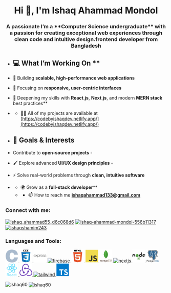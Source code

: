 <h1 align="center">Hi 👋, I'm Ishaq Ahammad Mondol</h1>
<h3 align="center">A passionate I’m a **Computer Science undergraduate** with a passion for creating exceptional web experiences through clean code and intuitive design.frontend developer from Bangladesh</h3>

- ## 💻 What I’m Working On **
- 📌 Building **scalable, high-performance web applications** 
- 🧩 Focusing on **responsive, user-centric interfaces**
-  🌱 Deepening my skills with **React.js**, **Next.js**, and modern **MERN stack** best practices**
-  - 👨‍💻 All of my projects are available at [https://codebyishaqdev.netlify.app/](https://codebyishaqdev.netlify.app/)

- ## 🎯 Goals & Interests
- Contribute to **open-source projects** -
- 🖌️ Explore advanced **UI/UX design principles** -
- ⚡ Solve real-world problems through **clean, intuitive software**
-  - 🌍 Grow as a **full-stack developer****
   - - 📫 How to reach me **ishaqahammad133@gmail.com**

<h3 align="left">Connect with me:</h3>
<p align="left">
<a href="https://dev.to/ishaq_ahammad55_d6c068d6" target="blank"><img align="center" src="https://raw.githubusercontent.com/rahuldkjain/github-profile-readme-generator/master/src/images/icons/Social/devto.svg" alt="ishaq_ahammad55_d6c068d6" height="30" width="40" /></a>
<a href="https://linkedin.com/in/ishaq-ahammad-mondol-556b11317" target="blank"><img align="center" src="https://raw.githubusercontent.com/rahuldkjain/github-profile-readme-generator/master/src/images/icons/Social/linked-in-alt.svg" alt="ishaq-ahammad-mondol-556b11317" height="30" width="40" /></a>
<a href="https://fb.com/ishaqshamim243" target="blank"><img align="center" src="https://raw.githubusercontent.com/rahuldkjain/github-profile-readme-generator/master/src/images/icons/Social/facebook.svg" alt="ishaqshamim243" height="30" width="40" /></a>
</p>

<h3 align="left">Languages and Tools:</h3>
<p align="left"> <a href="https://www.cprogramming.com/" target="_blank" rel="noreferrer"> <img src="https://raw.githubusercontent.com/devicons/devicon/master/icons/c/c-original.svg" alt="c" width="40" height="40"/> </a> <a href="https://www.w3schools.com/css/" target="_blank" rel="noreferrer"> <img src="https://raw.githubusercontent.com/devicons/devicon/master/icons/css3/css3-original-wordmark.svg" alt="css3" width="40" height="40"/> </a> <a href="https://expressjs.com" target="_blank" rel="noreferrer"> <img src="https://raw.githubusercontent.com/devicons/devicon/master/icons/express/express-original-wordmark.svg" alt="express" width="40" height="40"/> </a> <a href="https://firebase.google.com/" target="_blank" rel="noreferrer"> <img src="https://www.vectorlogo.zone/logos/firebase/firebase-icon.svg" alt="firebase" width="40" height="40"/> </a> <a href="https://www.w3.org/html/" target="_blank" rel="noreferrer"> <img src="https://raw.githubusercontent.com/devicons/devicon/master/icons/html5/html5-original-wordmark.svg" alt="html5" width="40" height="40"/> </a> <a href="https://developer.mozilla.org/en-US/docs/Web/JavaScript" target="_blank" rel="noreferrer"> <img src="https://raw.githubusercontent.com/devicons/devicon/master/icons/javascript/javascript-original.svg" alt="javascript" width="40" height="40"/> </a> <a href="https://www.mongodb.com/" target="_blank" rel="noreferrer"> <img src="https://raw.githubusercontent.com/devicons/devicon/master/icons/mongodb/mongodb-original-wordmark.svg" alt="mongodb" width="40" height="40"/> </a> <a href="https://nextjs.org/" target="_blank" rel="noreferrer"> <img src="https://cdn.worldvectorlogo.com/logos/nextjs-2.svg" alt="nextjs" width="40" height="40"/> </a> <a href="https://nodejs.org" target="_blank" rel="noreferrer"> <img src="https://raw.githubusercontent.com/devicons/devicon/master/icons/nodejs/nodejs-original-wordmark.svg" alt="nodejs" width="40" height="40"/> </a> <a href="https://www.postgresql.org" target="_blank" rel="noreferrer"> <img src="https://raw.githubusercontent.com/devicons/devicon/master/icons/postgresql/postgresql-original-wordmark.svg" alt="postgresql" width="40" height="40"/> </a> <a href="https://reactjs.org/" target="_blank" rel="noreferrer"> <img src="https://raw.githubusercontent.com/devicons/devicon/master/icons/react/react-original-wordmark.svg" alt="react" width="40" height="40"/> </a> <a href="https://redux.js.org" target="_blank" rel="noreferrer"> <img src="https://raw.githubusercontent.com/devicons/devicon/master/icons/redux/redux-original.svg" alt="redux" width="40" height="40"/> </a> <a href="https://tailwindcss.com/" target="_blank" rel="noreferrer"> <img src="https://www.vectorlogo.zone/logos/tailwindcss/tailwindcss-icon.svg" alt="tailwind" width="40" height="40"/> </a> <a href="https://www.typescriptlang.org/" target="_blank" rel="noreferrer"> <img src="https://raw.githubusercontent.com/devicons/devicon/master/icons/typescript/typescript-original.svg" alt="typescript" width="40" height="40"/> </a> </p>

<p><img align="left" src="https://github-readme-stats.vercel.app/api/top-langs?username=ishaq60&show_icons=true&locale=en&layout=compact" alt="ishaq60" /></p>

<p>&nbsp;<img align="center" src="https://github-readme-stats.vercel.app/api?username=ishaq60&show_icons=true&locale=en" alt="ishaq60" /></p>
